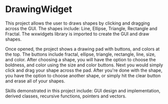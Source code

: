 # DrawingWidget
This project allows the user to draws shapes by clicking and dragging across the GUI.
The shapes include: Line, Ellipse, Triangle, Rectangle and Fractal.
The wxwidgets library is imported to create the GUI and draw shapes.

Once opened, the project shows a drawing pad with buttons, and colors at the top. The buttons include fractal, ellipse, triangle, rectangle, line, size, and color. After choosing a shape, you will have the option to choose the boldness, and color using the size and color buttons. Next you would simply click and drag your shape across the pad. After you're done with the shape, you have the option to choose another shape, or simply hit the clear button and erase all of your shapes.

Skills demonstrated in this project include: GUI design and implementation, derived classes, recursive functions, pointers and vectors.
